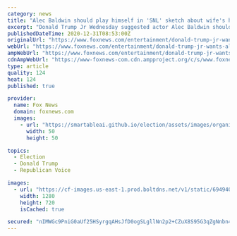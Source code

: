 ```yaml
---
category: news
title: "Alec Baldwin should play himself in 'SNL' sketch about wife's heritage controversy: Trump Jr."
excerpt: "Donald Trump Jr Wednesday suggested actor Alec Baldwin should play himself in a \"Saturday Night Live\" sketch about his wife Hilaria’s scandal over her heritage."
publishedDateTime: 2020-12-31T08:53:00Z
originalUrl: "https://www.foxnews.com/entertainment/donald-trump-jr-wants-alec-baldwin-to-play-himself-in-snl-sketch-about-wifes-heritage-controversy"
webUrl: "https://www.foxnews.com/entertainment/donald-trump-jr-wants-alec-baldwin-to-play-himself-in-snl-sketch-about-wifes-heritage-controversy"
ampWebUrl: "https://www.foxnews.com/entertainment/donald-trump-jr-wants-alec-baldwin-to-play-himself-in-snl-sketch-about-wifes-heritage-controversy.amp"
cdnAmpWebUrl: "https://www-foxnews-com.cdn.ampproject.org/c/s/www.foxnews.com/entertainment/donald-trump-jr-wants-alec-baldwin-to-play-himself-in-snl-sketch-about-wifes-heritage-controversy.amp"
type: article
quality: 124
heat: 124
published: true

provider:
  name: Fox News
  domain: foxnews.com
  images:
    - url: "https://smartableai.github.io/election/assets/images/organizations/foxnews.com-50x50.jpg"
      width: 50
      height: 50

topics:
  - Election
  - Donald Trump
  - Republican Voice

images:
  - url: "https://cf-images.us-east-1.prod.boltdns.net/v1/static/694940094001/203cf16f-1115-42d3-a829-bfd0e89d9286/1fd3ba14-3347-4fe2-be90-0c1bd15856f1/1280x720/match/image.jpg"
    width: 1280
    height: 720
    isCached: true

secured: "nIMWGc9PniG0aUf25HSyrgqAHsJfD0ogSLgllNn2p2+CZuX8S95G3qZgNnbn46cif+moTxeRyLFTzzjrBylKBGu9TTNdCbtwHuS/hmM+0Eln0FjQifhdQLP2pFOdND7VGYvn+JcCQT3gy9aEpARpcTsXzGID/CD8v6i/mK05TdMvDpka0gTRpQvjcANRDMwCETcv2sMdaP9tiYTghrfC1AjYMSKE3RXf2J5ecqBYeZrwI+ybTQDjCSCzdjZ+0EafkMwDgMSOnah5FIis8HKZy3xN8WUUzuNsU5tn4phzw2M/76Mum932RlFhBQcy00MFTm+6DON8kVAy9vdyWgjGVFxny888AxnIn5eKVq+bhaI=;wNzP6cLyuDtEYvwRrIiP3w=="
---
```


